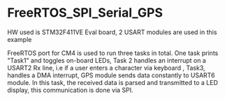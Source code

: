 # FreeRTOS_SPI_Serial_GPS

HW used is STM32F411VE Eval board, 2 USART modules are used in this example

FreeRTOS port for CM4 is used to run three tasks in total. One task prints "Task1" and toggles on-board LEDs,
Task 2 handles an interrupt on a USART2 Rx line, i.e if a user enters a character via keyboard ,
Task3, handles a DMA interrupt, GPS module sends data constantly to USART6 module. In this task, the received data is parsed and 
transmitted to a LED display, this communication is done via SPI.
 

